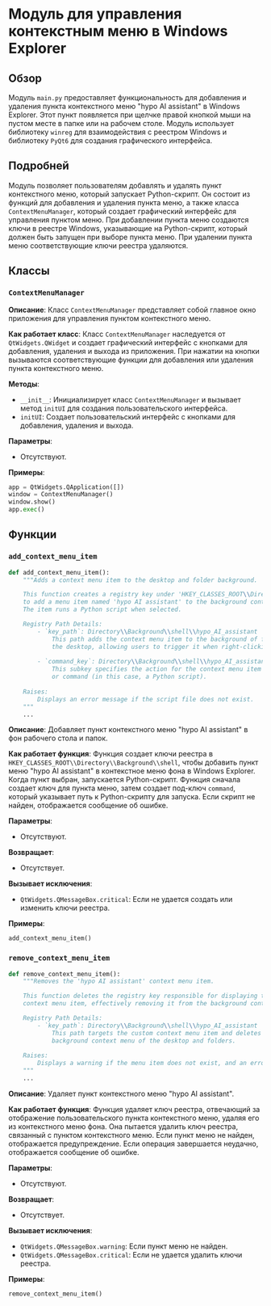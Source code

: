 # Модуль для управления контекстным меню в Windows Explorer

## Обзор

Модуль `main.py` предоставляет функциональность для добавления и удаления пункта контекстного меню "hypo AI assistant" в Windows Explorer. Этот пункт появляется при щелчке правой кнопкой мыши на пустом месте в папке или на рабочем столе. Модуль использует библиотеку `winreg` для взаимодействия с реестром Windows и библиотеку `PyQt6` для создания графического интерфейса.

## Подробней

Модуль позволяет пользователям добавлять и удалять пункт контекстного меню, который запускает Python-скрипт.  Он состоит из функций для добавления и удаления пункта меню, а также класса `ContextMenuManager`, который создает графический интерфейс для управления пунктом меню.
При добавлении пункта меню создаются ключи в реестре Windows, указывающие на Python-скрипт, который должен быть запущен при выборе пункта меню. При удалении пункта меню соответствующие ключи реестра удаляются.

## Классы

### `ContextMenuManager`

**Описание**: Класс `ContextMenuManager` представляет собой главное окно приложения для управления пунктом контекстного меню.

**Как работает класс**:
Класс `ContextMenuManager` наследуется от `QtWidgets.QWidget` и создает графический интерфейс с кнопками для добавления, удаления и выхода из приложения. При нажатии на кнопки вызываются соответствующие функции для добавления или удаления пункта контекстного меню.

**Методы**:
- `__init__`: Инициализирует класс `ContextMenuManager` и вызывает метод `initUI` для создания пользовательского интерфейса.
- `initUI`: Создает пользовательский интерфейс с кнопками для добавления, удаления и выхода.

**Параметры**:
- Отсутствуют.

**Примеры**:
```python
app = QtWidgets.QApplication([])
window = ContextMenuManager()
window.show()
app.exec()
```

## Функции

### `add_context_menu_item`

```python
def add_context_menu_item():
    """Adds a context menu item to the desktop and folder background.

    This function creates a registry key under 'HKEY_CLASSES_ROOT\\Directory\\Background\\shell' 
    to add a menu item named 'hypo AI assistant' to the background context menu in Windows Explorer.
    The item runs a Python script when selected.

    Registry Path Details:
        - `key_path`: Directory\\Background\\shell\\hypo_AI_assistant
            This path adds the context menu item to the background of folders and 
            the desktop, allowing users to trigger it when right-clicking on empty space.
        
        - `command_key`: Directory\\Background\\shell\\hypo_AI_assistant\\command
            This subkey specifies the action for the context menu item and links it to a script 
            or command (in this case, a Python script).
    
    Raises:
        Displays an error message if the script file does not exist.
    """
    ...
```

**Описание**: Добавляет пункт контекстного меню "hypo AI assistant" в фон рабочего стола и папок.

**Как работает функция**:
Функция создает ключи реестра в `HKEY_CLASSES_ROOT\\Directory\\Background\\shell`, чтобы добавить пункт меню "hypo AI assistant" в контекстное меню фона в Windows Explorer. Когда пункт выбран, запускается Python-скрипт. Функция сначала создает ключ для пункта меню, затем создает под-ключ `command`, который указывает путь к Python-скрипту для запуска. Если скрипт не найден, отображается сообщение об ошибке.

**Параметры**:
- Отсутствуют.

**Возвращает**:
- Отсутствует.

**Вызывает исключения**:
- `QtWidgets.QMessageBox.critical`: Если не удается создать или изменить ключи реестра.

**Примеры**:

```python
add_context_menu_item()
```

### `remove_context_menu_item`

```python
def remove_context_menu_item():
    """Removes the 'hypo AI assistant' context menu item.

    This function deletes the registry key responsible for displaying the custom
    context menu item, effectively removing it from the background context menu.

    Registry Path Details:
        - `key_path`: Directory\\Background\\shell\\hypo_AI_assistant
            This path targets the custom context menu item and deletes it from the 
            background context menu of the desktop and folders.
    
    Raises:
        Displays a warning if the menu item does not exist, and an error if the operation fails.
    """
    ...
```

**Описание**: Удаляет пункт контекстного меню "hypo AI assistant".

**Как работает функция**:
Функция удаляет ключ реестра, отвечающий за отображение пользовательского пункта контекстного меню, удаляя его из контекстного меню фона.
Она пытается удалить ключ реестра, связанный с пунктом контекстного меню. Если пункт меню не найден, отображается предупреждение. Если операция завершается неудачно, отображается сообщение об ошибке.

**Параметры**:
- Отсутствуют.

**Возвращает**:
- Отсутствует.

**Вызывает исключения**:
- `QtWidgets.QMessageBox.warning`: Если пункт меню не найден.
- `QtWidgets.QMessageBox.critical`: Если не удается удалить ключи реестра.

**Примеры**:

```python
remove_context_menu_item()
```